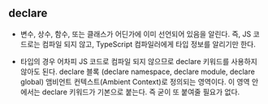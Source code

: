 ## declare

- 변수, 상수, 함수, 또는 클래스가 어딘가에 이미 선언되어 있음을 알린다.
  즉, JS 코드로는 컴파일 되지 않고, TypeScript 컴파일러에게 타입 정보를 알리기만 한다.

- 타입의 경우 어차피 JS 코드로 컴파일 되지 않으므로 declare 키워드를 사용하지 않아도 된다.
  declare 블록 (declare namespace, declare module, declare global)
  앰비언트 컨텍스트(Ambient Context)로 정의되는 영역이다.
  이 영역 안에서는 declare 키워드가 기본으로 붙는다. 즉 굳이 또 붙여줄 필요가 없다.
